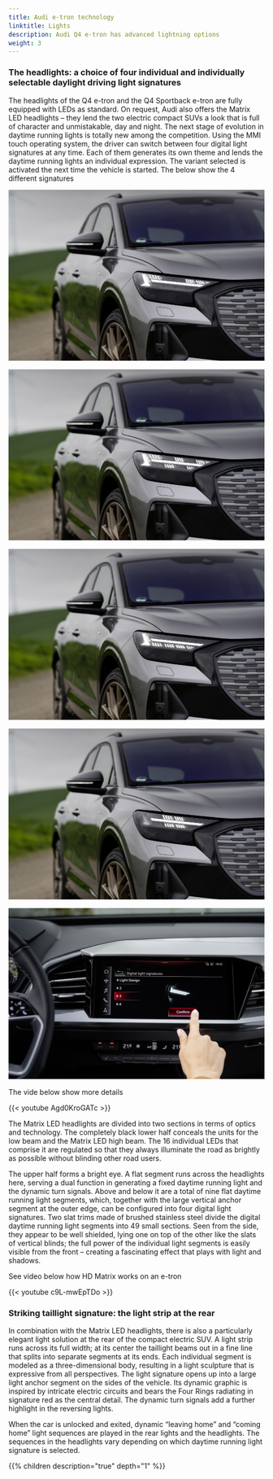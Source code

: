 ```yaml
---
title: Audi e-tron technology
linktitle: Lights
description: Audi Q4 e-tron has advanced lightning options
weight: 3
---
```



### The headlights: a choice of four individual and individually selectable daylight driving light signatures

The headlights of the Q4 e-tron and the Q4 Sportback e-tron are fully equipped with LEDs as standard. On request, Audi also offers the Matrix LED headlights – they lend the two electric compact SUVs a look that is full of character and unmistakable, day and night. The next stage of evolution in daytime running lights is totally new among the competition. Using the MMI touch operating system, the driver can switch between four digital light signatures at any time. Each of them generates its own theme and lends the daytime running lights an individual expression. The variant selected is activated the next time the vehicle is started. The below show the 4 different signatures

![Signature 1](signature1.jpg "Light signature 1")

![Signature 2](signature2.jpg "Light signature 2")

![Signature 3](signature3.jpg "Light signature 3")

![Signature 4](signature4.jpg "Light signature 4")

![Signature menu](signaturemenu.jpg "Signature selection is done in MMI")

The vide below show more details

{{< youtube Agd0KroGATc >}}

The Matrix LED headlights are divided into two sections in terms of optics and technology. The completely black lower half conceals the units for the low beam and the Matrix LED high beam. The 16 individual LEDs that comprise it are regulated so that they always illuminate the road as brightly as possible without blinding other road users.

The upper half forms a bright eye. A flat segment runs across the headlights here, serving a dual function in generating a fixed daytime running light and the dynamic turn signals. Above and below it are a total of nine flat daytime running light segments, which, together with the large vertical anchor segment at the outer edge, can be configured into four digital light signatures. Two slat trims made of brushed stainless steel divide the digital daytime running light segments into 49 small sections. Seen from the side, they appear to be well shielded, lying one on top of the other like the slats of vertical blinds; the full power of the individual light segments is easily visible from the front – creating a fascinating effect that plays with light and shadows.

See video below how HD Matrix works on an e-tron

{{< youtube c9L-mwEpTDo >}}

### Striking taillight signature: the light strip at the rear

In combination with the Matrix LED headlights, there is also a particularly elegant light solution at the rear of the compact electric SUV. A light strip runs across its full width; at its center the taillight beams out in a fine line that splits into separate segments at its ends. Each individual segment is modeled as a three-dimensional body, resulting in a light sculpture that is expressive from all perspectives. The light signature opens up into a large light anchor segment on the sides of the vehicle. Its dynamic graphic is inspired by intricate electric circuits and bears the Four Rings radiating in signature red as the central detail. The dynamic turn signals add a further highlight in the reversing lights.

When the car is unlocked and exited, dynamic “leaving home” and “coming home” light sequences are played in the rear lights and the headlights. The sequences in the headlights vary depending on which daytime running light signature is selected.


<script src="https://www.audimedia.tv/embed.js" id="amc-video-5582-en"></script>

{{% children description="true" depth="1" %}}
